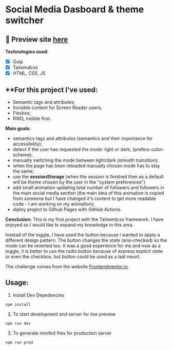 # Social Media Dasboard & theme switcher

## 🎥  Preview site [here](https://szymonrojek.github.io/sm-dashboard-theme-switcher/)

**Technologies used:**
* [x] Gulp
* [x] Tailwindcss
* [x] HTML, CSS, JS

## **For this project I've used:
- Semantic tags and attributes;
- Invisible content for Screen Reader users;
- Flexbox;
- RWD, mobile first.

**Main goals:**
- semantics tags and attributes (semantics and their importance for accessibility);
- detect if the user has requested the mode: light or dark; (prefers-color-scheme);
- manually switching the mode between light/dark (smooth transition);
- when the page has been reloaded manually chosen mode has to stay the same;
- use the **sessionStorage** (when the session is finished then as a default will be theme chosen by the user in the "system preferences")
- add small animation updating total number of followers and followers in the main social media section (the main idea of this animation is copied from someone but I have changed it's content to get more readable code - I am working on my animation);
- diploy project to Github Pages with GitHub Actions.

**Conclusion:**
This is my first project with the Tailwindcss framework. I have enjoyed so I would like to expand my knowledge in this area.

Instead of the toggle, I have used the button because I wanted to apply a different design pattern. The button changes the state (aria-checked) so the mode can be reverted too. It was a good experience for me and now as a toggle, it is better to use the radio button because of express explicit state or even the checkbox, but button could be used as a last resort. 

The challenge comes from the website [Frontendmentor.io](https://www.frontendmentor.io/dashboard).

## Usage:

1. Install Dev Depedencies
```
npm install
```
2. To start development and server for live preview
```
npm run dev
```
3. To generate minifed files for production server
```
npm run prod 
```